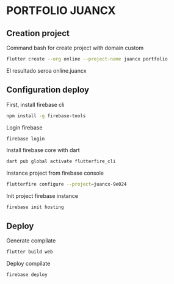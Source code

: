 # PORTFOLIO JUANCX

## Creation project
Command bash for create project with domain custom
```bash
flutter create --org online --project-name juancx portfolio
````
El resultado seroa online.juancx

## Configuration deploy
First, install firebase cli
```bash
npm install -g firebase-tools
```
Login firebase
```bash
firebase login
```
Install firebase core with dart
```bash
dart pub global activate flutterfire_cli
````
Instance project from firebase console
```bash
flutterfire configure --project=juancx-9e024
```
Init project firebase instance
```base
firebase init hosting
```

## Deploy 
Generate compilate
```bash
flutter build web
```
Deploy compilate
```bash
firebase deploy
```